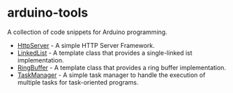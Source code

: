 # arduino-tools
A collection of code snippets for Arduino programming.

- [HttpServer](HttpServer) - A simple HTTP Server Framework.
- [LinkedList](LinkedList) - A template class that provides a single-linked ist implementation.
- [RingBuffer](RingBuffer) - A template class that provides a ring buffer implementation.
- [TaskManager](TaskManager) - A simple task manager to handle the execution of multiple tasks for task-oriented programs.
